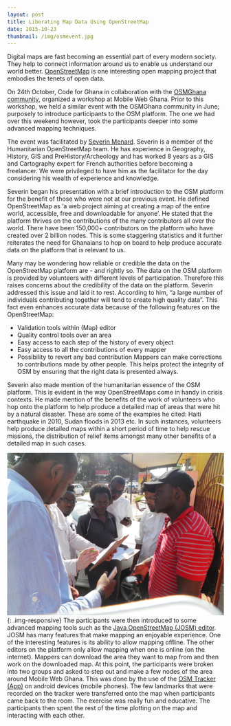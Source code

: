 ```yaml
---
layout: post
title: Liberating Map Data Using OpenStreetMap
date: 2015-10-23
thumbnail: /img/osmevent.jpg
---
```


Digital maps are fast becoming an essential part of every modern society. They help to connect information around us to enable us understand our world better. [OpenStreetMap](https://www.openstreetmap.org) is one interesting open mapping project that embodies the tenets of open data. 

On 24th October, Code for Ghana in collaboration with the [OSMGhana community](https://twitter.com/osmghana), organized a workshop at Mobile Web Ghana. Prior to this workshop, we held a similar event with the OSMGhana community in June; purposely to introduce participants to the OSM platform. The one we had over this weekend however, took the participants deeper into some advanced mapping techniques. 

The event was facilitated by [Severin Menard](https://twitter.com/sev_hotosm). Severin is a member of the Humanitarian OpenStreetMap team. He has experience in Geography, History, GIS and PreHistory/Archeology and has worked 8 years as a GIS and Cartography expert for French authorities before becoming a freelancer. We were privileged to have him as the facilitator for the day considering his wealth of experience and knowledge. 

Severin began his presentation with a brief introduction to the OSM platform for the benefit of those who were not at our previous event. He defined OpenStreetMap as ‘a web project aiming at creating a map of the entire world, accessible, free and downloadable for anyone’. He stated that the platform thrives on the contributions of the many contributors all over the world. There have been 150,000+ contributors on the platform who have created over 2 billion nodes. This is some staggering statistics and it further reiterates the need for Ghanaians to hop on board to help produce accurate data on the platform that is relevant to us. 

Many may be wondering how reliable or credible the data on the OpenStreetMap platform are - and rightly so. The data on the OSM platform is provided by volunteers with different levels of participation. Therefore this raises concerns about the credibility of the data on the platform. Severin addressed this issue and laid it to rest. According to him, “a large number of individuals contributing together will tend to create high quality data”. This fact even enhances accurate data because of the following features on the OpenStreetMap: 
 * Validation tools within (Map) editor
 * Quality control tools over an area
 * Easy access to each step of the history of every object
 * Easy access to all the contributions of every mapper
 * Possibility to revert any bad contribution
Mappers can make corrections to contributions made by other people. This helps protect the integrity of OSM by ensuring that the right data is presented always. 

Severin also made mention of the humanitarian essence of the OSM platform. This is evident in the way OpenStreetMaps come in handy in crisis contexts. He made mention of the benefits of the work of volunteers who hop onto the platform to help produce a detailed map of areas that were hit by a natural disaster. These are some of the examples he cited: Haiti earthquake in 2010, Sudan floods in 2013 etc. In such instances, volunteers help produce detailed maps within a short period of time to help rescue missions, the distribution of relief items amongst many other benefits of a detailed map in such cases. 

![Mapping Our Environment](/img/openstreetmap.jpg){: .img-responsive}
The participants were then introduced to some advanced mapping tools such as the [Java OpenStreetMap (JOSM) editor](https://josm.openstreetmap.de/). JOSM has many features that make mapping an enjoyable experience. One of the interesting features is its ability to allow mapping offline. The other editors on the platform only allow mapping when one is online (on the internet). Mappers can download the area they want to map from and then work on the downloaded map. At this point, the participants were broken into two groups and asked to step out and make a few nodes of the area around Mobile Web Ghana. This was done by the use of the [OSM Tracker (App)](https://play.google.com/store/apps/details?id=me.guillaumin.android.osmtracker&hl=en) on android devices (mobile phones). The few landmarks that were recorded on the tracker were transferred onto the map when participants came back to the room. The exercise was really fun and educative. The participants then spent the rest of the time plotting on the map and interacting with each other.

